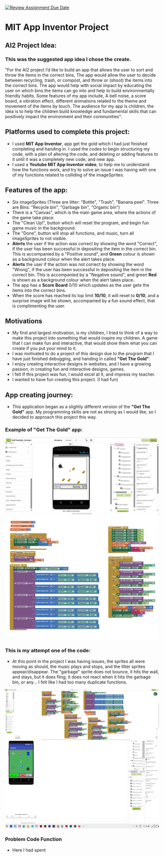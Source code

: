 [![Review Assignment Due Date](https://classroom.github.com/assets/deadline-readme-button-22041afd0340ce965d47ae6ef1cefeee28c7c493a6346c4f15d667ab976d596c.svg)](https://classroom.github.com/a/so8F8uYz)
# MIT App Inventor Project

## AI2 Project Idea:
### This was the suggested app idea I chose the create.

"For the AI2 project I’d like to build an app that allows the user to sort and throw the items in the correct bins, The app would allow the user to decide between recycling, trash, or compost, and throw or (shoot) the items into the correct bins. The app would help with social impact by educating the user on which bins the items can go into and help to build environmentally friendly habits.  Some features of my app include, A bell noise, a score board, a vibration effect, different animations related to the theme and movement of the items by touch. The audience for my app is children, the idea is to help the children build knowledge and fundamental skills that can positively impact the environment and their communities".

<!--Notes to follow for this readme: This documentation should serve as a comprehensive guide to your project, covering aspects such as the platforms utilized, the features developed, the motivation behind the application, and the development process. Essentially, this documentation should reflect your application's journey and the insights gained throughout the project. If you're unsure how to structure or write the documentation, refer to the following example from the previous term for guidance on preparing effective project documentation:-->


## Platforms used to complete this project:
- I used **MIT App Inventor**, app get the gold which I had just finished completing and handing in. I used the codes to begin structuring my code, with a plan of altering the code, and deleting or adding features to it until it was a completely new code, and new app. 
- I used a **Youtube MIT App Inventor video**, to help me to understand how the functions work, and try to solve an issue I was having with one of my functions related to colliding of the imageSprites. 

## Features of the app: 
- Six imageSprites (Three are litter: "Bottle", "Trash", "Banana peel". Three are Bins: "Recycle bin", "Garbage bin", "Organic bin")
- There is a "Canvas", which is the main game area, where the actions of the game take place.  
- The "Clean Up!", button which will reset the program, and begin fun game music in the background. 
- The "Done", button will stop all functions, and music, turn all imageSprites to not visible. 
- **Alerts** the user if the action was correct by showing the word "Correct", if the user has been successful in depositing the item in the correct bin. This is accompanied by a "Positive sound", and **Green** colour is shown as a background colour when the alert takes place. 
- **Alerts** the user if the action was not correct by showing the word "Wrong", if the user has been successful in depositing the item in the correct bin. This is accompanied by a "Negative sound", and green **Red** is shown as a background colour when the alert takes place.  
- The app has a **Score Board** 0/10 which updates as the user gets the items into the correct bins. 
- When the score has reached its top limit **10/10**, it will reset to **0/10**, and a surprise image will be shown, accompanied by a fun sound effect, that is complimenting the user. 
  

## Motivations 
- My first and largest motivation, is my children, I tried to think of a way to make this project into something that would inspire my children. A game that I can make fun and interactive, that would show them what you can create if you put your mind to it. 
- I was motivated to do a project of this design due to the program that I have just finished debugging, and handing in called **"Get The Gold"**. 
- I enjoy creating interactive designs in websites, and I have a growing passion, in creating fun and interactive designs, games. 
- I felt If this project was fun, I would excel at it, and impress my teacher.
- I wanted to have fun creating this project. (I had fun)

## App creating journey:

- This application began as a slightly different version of the **"Get The Gold"** app. My programming skills are not as strong as I would like, so I decided to approach this project this way. 

### Example of **"Get The Gold"** app:
![Image of designer page of MIT App Inventor](images/getTheGoldDesigner.png)
![Image of block code for the MIT App Inventor](images/getTheGoldBlockCode.png)

### This is my attempt one of the code: 
- At this point in the project I was having issues, the sprites all were moving as should, the music plays and stops, and the litter sprites appear/disappear. The "garbage" sprite does not bounce, it hits the wall, and stays, but it does fling, it does not react when it hits the garbage bin, or any... I felt like I had too many duplicate functions.

![Image of the block code I was stuck on](images/attemptOneBlockCode.png)
![Image of the designer page of MIT App Inventor](images/attemptOneDesigner.png)

### Problem Code Function
- Here I had spent 